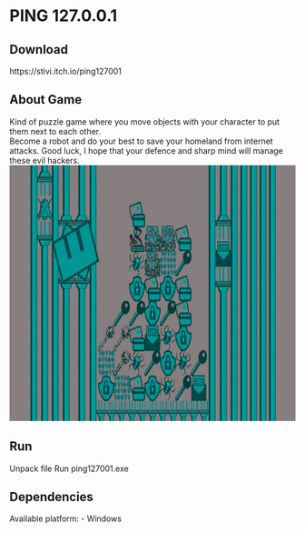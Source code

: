 <h1>PING 127.0.0.1</h1>

<h2>Download</h2>
https://stivi.itch.io/ping127001

<h2>About Game</h2>
Kind of puzzle game where you move objects with your character to put them next to each other.

<br>
Become a robot and do your best to save your homeland from internet attacks. Good luck, I hope that your defence and sharp mind will manage these evil hackers.

<img src="https://raw.githubusercontent.com/EloStef/game-off-2016/master/examplePhoto.jpg" alt="Example Photo" height="450" width="800">

<h2>Run</h2>
Unpack file
Run ping127001.exe

<h2>Dependencies</h2>
Available platform:
- Windows
